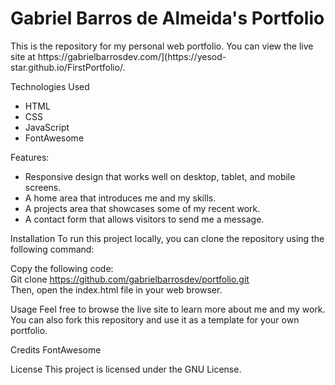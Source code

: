 <h1>Gabriel Barros de Almeida's Portfolio</h1>
This is the repository for my personal web portfolio. You can view the live site at https://gabrielbarrosdev.com/](https://yesod-star.github.io/FirstPortfolio/.

Technologies Used
<ul>
  <li>HTML</li>
  <li>CSS</li>
  <li>JavaScript</li>
  <li>FontAwesome</li>
</ul>
Features:

<ul>
  <li>Responsive design that works well on desktop, tablet, and mobile screens.</li>
  <li>A home area that introduces me and my skills.</li>
  <li>A projects area that showcases some of my recent work.</li>
  <li>A contact form that allows visitors to send me a message.</li>
</ul>

Installation
To run this project locally, you can clone the repository using the following command:

Copy the following code:<br>
Git clone https://github.com/gabrielbarrosdev/portfolio.git<br>
Then, open the index.html file in your web browser.


Usage
Feel free to browse the live site to learn more about me and my work. You can also fork this repository and use it as a template for your own portfolio.

Credits
FontAwesome

License
This project is licensed under the GNU License.
